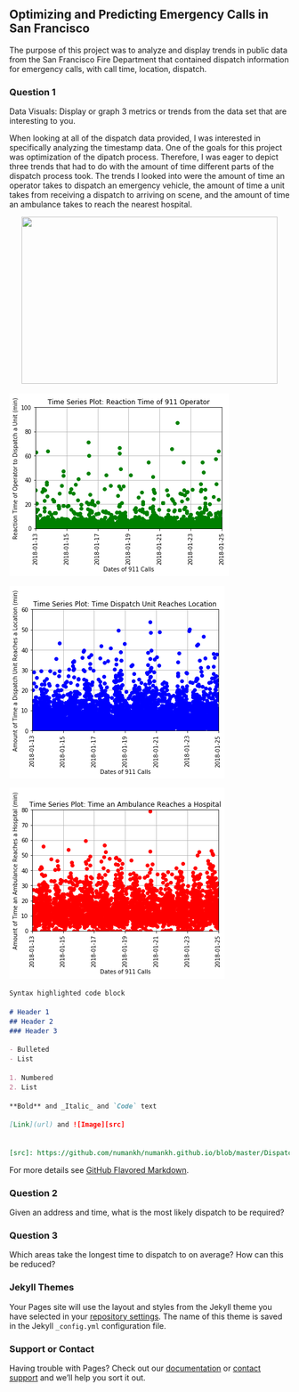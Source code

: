 ## Optimizing and Predicting Emergency Calls in San Francisco

The purpose of this project was to analyze and display trends in public data from the San Francisco Fire Department that contained dispatch information for emergency calls, with call time, location, dispatch. 


### Question 1

Data Visuals: Display or graph 3 metrics or trends from the data set that are interesting to you.

When looking at all of the dispatch data provided, I was interested in specifically analyzing the timestamp data. One of the goals for this project was optimization of the dipatch process. Therefore, I was eager to depict three trends that had to do with the amount of time different parts of the dispatch process took. The trends I looked into were the amount of time an operator takes to dispatch an emergency vehicle, the amount of time a unit takes from receiving a dispatch to arriving on scene, and the amount of time an ambulance takes to reach the nearest hospital.


<p align="center">
  <img width="460" height="300" src="911%20Operator%20Reaction%20Time.pn0">
</p>

![idk](911%20Operator%20Reaction%20Time.png)


![idk](Dispatch%20Unit%20Drive%20Time.png)


![idk](Ambulance%20Drive%20Time.png)

```markdown
Syntax highlighted code block

# Header 1
## Header 2
### Header 3

- Bulleted
- List

1. Numbered
2. List

**Bold** and _Italic_ and `Code` text

[Link](url) and ![Image][src]


[src]: https://github.com/numankh/numankh.github.io/blob/master/Dispatch%20Unit%20Drive%20Time.png
```








For more details see [GitHub Flavored Markdown](https://guides.github.com/features/mastering-markdown/).

### Question 2

Given an address and time, what is the most likely dispatch to be required?

### Question 3

Which areas take the longest time to dispatch to on average? How can this be reduced?

### Jekyll Themes

Your Pages site will use the layout and styles from the Jekyll theme you have selected in your [repository settings](https://github.com/numankh/DispatchAnalysis/settings). The name of this theme is saved in the Jekyll `_config.yml` configuration file.

### Support or Contact

Having trouble with Pages? Check out our [documentation](https://help.github.com/categories/github-pages-basics/) or [contact support](https://github.com/contact) and we’ll help you sort it out.
